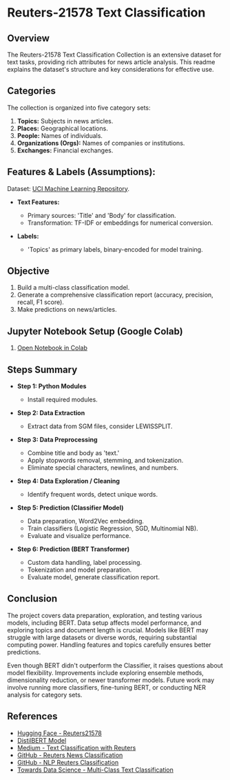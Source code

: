 # Reuters-21578 Text Classification

## Overview
The Reuters-21578 Text Classification Collection is an extensive dataset for text tasks, providing rich attributes for news article analysis. This readme explains the dataset's structure and key considerations for effective use.

## Categories
The collection is organized into five category sets:
1. **Topics:** Subjects in news articles.
2. **Places:** Geographical locations.
3. **People:** Names of individuals.
4. **Organizations (Orgs):** Names of companies or institutions.
5. **Exchanges:** Financial exchanges.

## Features & Labels (Assumptions):

Dataset: [UCI Machine Learning Repository](https://archive.ics.uci.edu/dataset/137/reuters+21578+text+categorization+collection).

- **Text Features:**
  - Primary sources: 'Title' and 'Body' for classification.
  - Transformation: TF-IDF or embeddings for numerical conversion.

- **Labels:**
  - 'Topics' as primary labels, binary-encoded for model training.

## Objective

1. Build a multi-class classification model.
2. Generate a comprehensive classification report (accuracy, precision, recall, F1 score).
3. Make predictions on news/articles.

## Jupyter Notebook Setup (Google Colab)

1. [Open Notebook in Colab](https://colab.research.google.com/github/hjysam/text_classification/blob/main/reuters21578_Text_classification_model.ipynb)

## Steps Summary

- **Step 1: Python Modules**
  - Install required modules.

- **Step 2: Data Extraction**
  - Extract data from SGM files, consider LEWISSPLIT.

- **Step 3: Data Preprocessing**
  - Combine title and body as 'text.'
  - Apply stopwords removal, stemming, and tokenization.
  - Eliminate special characters, newlines, and numbers.

- **Step 4: Data Exploration / Cleaning**
  - Identify frequent words, detect unique words.

- **Step 5: Prediction (Classifier Model)**
  - Data preparation, Word2Vec embedding.
  - Train classifiers (Logistic Regression, SGD, Multinomial NB).
  - Evaluate and visualize performance.

- **Step 6: Prediction (BERT Transformer)**
  - Custom data handling, label processing.
  - Tokenization and model preparation.
  - Evaluate model, generate classification report.

## Conclusion

The project covers data preparation, exploration, and testing various models, including BERT. Data setup affects model performance, and exploring topics and document length is crucial. Models like BERT may struggle with large datasets or diverse words, requiring substantial computing power. Handling features and topics carefully ensures better predictions.

Even though BERT didn't outperform the Classifier, it raises questions about model flexibility. Improvements include exploring ensemble methods, dimensionality reduction, or newer transformer models. Future work may involve running more classifiers, fine-tuning BERT, or conducting NER analysis for category sets.

## References
- [Hugging Face - Reuters21578](https://huggingface.co/datasets/reuters21578)
- [DistilBERT Model](https://huggingface.co/lxyuan/distilbert-finetuned-reuters21578-multilabel)
- [Medium - Text Classification with Reuters](https://huda-kassoumeh.medium.com/text-classification-with-reuters-3a4fbdccc60c)
- [GitHub - Reuters News Classification](https://github.com/jared-neumann/Reuters-News-Classification/blob/main/Reuters-News-Classification.ipynb)
- [GitHub - NLP Reuters Classification](https://github.com/ersinaksar/NLP-based-Reuters-21578-Automated-News-Classification-with-Naive-Bayes/blob/main/Text%20Classification.ipynb)
- [Towards Data Science - Multi-Class Text Classification](https://towardsdatascience.com/multi-class-text-classification-with-scikit-learn-12f1e60e0a9f)